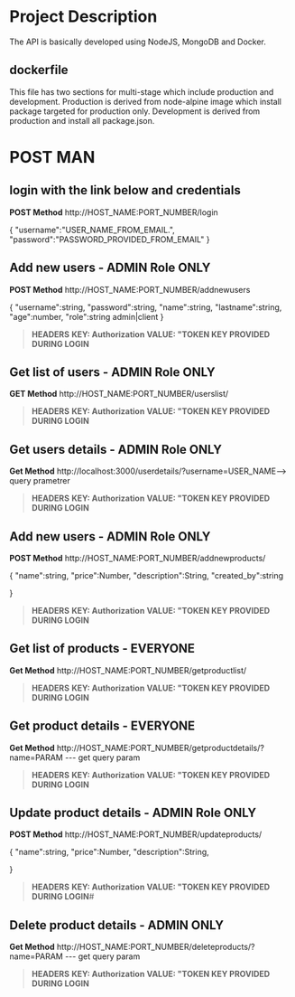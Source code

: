 # Project Description
The API is basically developed using NodeJS, MongoDB and Docker.
## dockerfile
This file has two sections for multi-stage  which include production and development.
Production is derived from node-alpine image which install package targeted for production only.
Development is derived from production and install all package.json.
# POST MAN
## login with the link below and credentials
**POST Method**
http://HOST_NAME:PORT_NUMBER/login

{
       "username":"USER_NAME_FROM_EMAIL.",
        "password":"PASSWORD_PROVIDED_FROM_EMAIL"
}


## Add new users - ADMIN Role ONLY
**POST Method**
http://HOST_NAME:PORT_NUMBER/addnewusers

 {
                "username":string,
               "password":string,
               "name":string,
               "lastname":string,
               "age":number,
               "role":string admin|client
    }

> **HEADERS**
> **KEY: Authorization**
> **VALUE: "TOKEN KEY PROVIDED DURING LOGIN**

## Get list of users - ADMIN Role ONLY
**GET Method**
http://HOST_NAME:PORT_NUMBER/userslist/
> **HEADERS**
> **KEY: Authorization**
> **VALUE: "TOKEN KEY PROVIDED DURING LOGIN**

## Get users details - ADMIN Role ONLY
**Get Method**
http://localhost:3000/userdetails/?username=USER_NAME--> query prametrer
> **HEADERS**
> **KEY: Authorization**
> **VALUE: "TOKEN KEY PROVIDED DURING LOGIN**

## Add new users - ADMIN Role ONLY
**POST Method**
http://HOST_NAME:PORT_NUMBER/addnewproducts/

 {
        "name":string,
        "price":Number,
        "description":String,
        "created_by":string
        
}


> **HEADERS**
> **KEY: Authorization**
> **VALUE: "TOKEN KEY PROVIDED DURING LOGIN**

## Get list of products - EVERYONE
**Get Method**
http://HOST_NAME:PORT_NUMBER/getproductlist/
> **HEADERS**
> **KEY: Authorization**
> **VALUE: "TOKEN KEY PROVIDED DURING LOGIN**

## Get product details - EVERYONE
**Get Method**
http://HOST_NAME:PORT_NUMBER/getproductdetails/?name=PARAM --- get query param
> **HEADERS**
> **KEY: Authorization**
> **VALUE: "TOKEN KEY PROVIDED DURING LOGIN**

## Update product details - ADMIN Role ONLY
**POST Method**
http://HOST_NAME:PORT_NUMBER/updateproducts/

 {
        "name":string,
        "price":Number,
        "description":String,
      
        
}


> **HEADERS**
> **KEY: Authorization**
> **VALUE: "TOKEN KEY PROVIDED DURING LOGIN**#


## Delete product details - ADMIN ONLY
**Get Method**
http://HOST_NAME:PORT_NUMBER/deleteproducts/?name=PARAM --- get query param
> **HEADERS**
> **KEY: Authorization**
> **VALUE: "TOKEN KEY PROVIDED DURING LOGIN**
